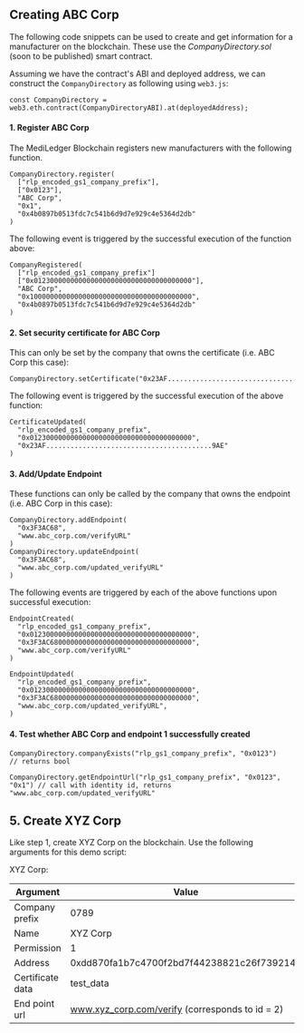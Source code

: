 ## Creating ABC Corp

The following code snippets can be used to create and get information for a manufacturer on the blockchain. These use the *CompanyDirectory.sol* (soon to be published) smart contract.

Assuming we have the contract's ABI and deployed address, we can construct the `CompanyDirectory` as following using `web3.js`:

```
const CompanyDirectory = web3.eth.contract(CompanyDirectoryABI).at(deployedAddress);
```

#### 1. Register ABC Corp

The MediLedger Blockchain registers new manufacturers with the following function.

```
CompanyDirectory.register(
  ["rlp_encoded_gs1_company_prefix"],
  ["0x0123"],
  "ABC Corp",
  "0x1",
  "0x4b0897b0513fdc7c541b6d9d7e929c4e5364d2db"
)
```
The following event is triggered by the successful execution of the function above:

```
CompanyRegistered(
  ["rlp_encoded_gs1_company_prefix"]
  ["0x012300000000000000000000000000000000000"],
  "ABC Corp",
  "0x1000000000000000000000000000000000000000",
  "0x4b0897b0513fdc7c541b6d9d7e929c4e5364d2db"
)
```
#### 2. Set security certificate for ABC Corp

This can only be set by the company that owns the certificate (i.e. ABC Corp this case):
```
CompanyDirectory.setCertificate("0x23AF.........................................9AE")
```
The following event is triggered by the successful execution of the above function:

```
CertificateUpdated(
  "rlp_encoded_gs1_company_prefix",
  "0x0123000000000000000000000000000000000000",
  "0x23AF.........................................9AE"
)
```

#### 3. Add/Update Endpoint
These functions can only be called by the company that owns the endpoint (i.e. ABC Corp in this case):
```
CompanyDirectory.addEndpoint(
  "0x3F3AC68",
  "www.abc_corp.com/verifyURL"
)
CompanyDirectory.updateEndpoint(
  "0x3F3AC68",
  "www.abc_corp.com/updated_verifyURL"
)
```
The following events are triggered by each of the above functions upon successful execution:

```
EndpointCreated(
  "rlp_encoded_gs1_company_prefix",
  "0x0123000000000000000000000000000000000000",
  "0x3F3AC68000000000000000000000000000000000",
  "www.abc_corp.com/verifyURL"
)

EndpointUpdated(
  "rlp_encoded_gs1_company_prefix",
  "0x0123000000000000000000000000000000000000",
  "0x3F3AC68000000000000000000000000000000000",
  "www.abc_corp.com/updated_verifyURL",
)
```

#### 4. Test whether ABC Corp and endpoint 1 successfully created

```
CompanyDirectory.companyExists("rlp_gs1_company_prefix", "0x0123")     // returns bool

CompanyDirectory.getEndpointUrl("rlp_gs1_company_prefix", "0x0123", "0x1") // call with identity id, returns "www.abc_corp.com/updated_verifyURL"
```

## 5. Create XYZ Corp

Like step 1, create XYZ Corp on the blockchain. Use the following arguments for this demo script:

XYZ Corp:

| Argument      | Value         |
| ------------- |-------------|
|Company prefix | 0789|
|Name | XYZ Corp |
|Permission| 1 |
|Address| 0xdd870fa1b7c4700f2bd7f44238821c26f7392148 |
|Certificate data| test_data |
|End point url | www.xyz_corp.com/verify   (corresponds to id = 2) |

